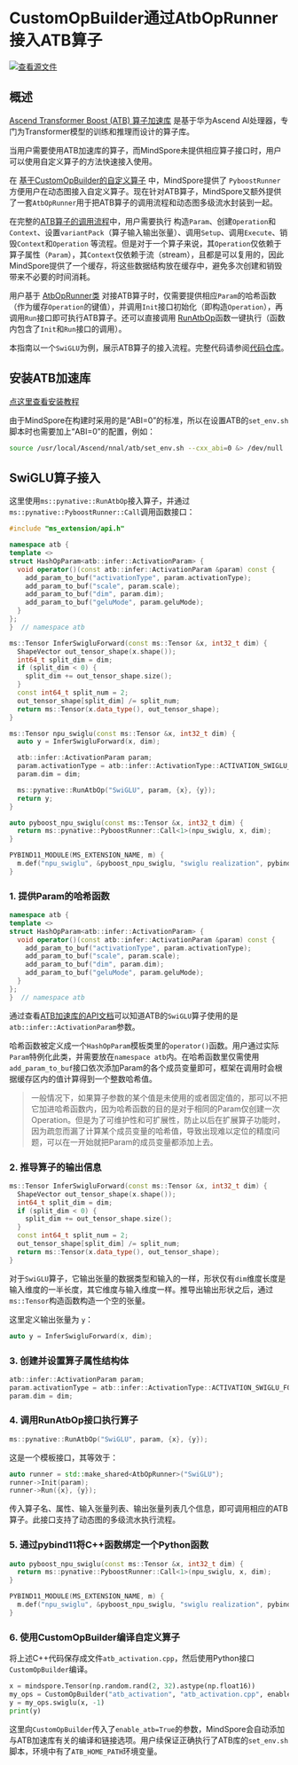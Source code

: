 # CustomOpBuilder通过AtbOpRunner接入ATB算子

[![查看源文件](https://mindspore-website.obs.cn-north-4.myhuaweicloud.com/website-images/master/resource/_static/logo_source.svg)](https://gitee.com/mindspore/docs/blob/master/tutorials/source_zh_cn/custom_program/operation/op_customopbuilder_atb.md)

## 概述

[Ascend Transformer Boost (ATB) 算子加速库](https://www.hiascend.com/document/detail/zh/canncommercial/81RC1/developmentguide/acce/ascendtb/ascendtb_0001.html) 是基于华为Ascend AI处理器，专门为Transformer模型的训练和推理而设计的算子库。

当用户需要使用ATB加速库的算子，而MindSpore未提供相应算子接口时，用户可以使用自定义算子的方法快速接入使用。

在 [基于CustomOpBuilder的自定义算子](https://www.mindspore.cn/tutorials/zh-CN/master/custom_program/operation/op_customopbuilder.html) 中，MindSpore提供了 `PyboostRunner` 方便用户在动态图接入自定义算子。现在针对ATB算子，MindSpore又额外提供了一套`AtbOpRunner`用于把ATB算子的调用流程和动态图多级流水封装到一起。

在完整的[ATB算子的调用流程](https://www.hiascend.com/document/detail/zh/canncommercial/81RC1/developmentguide/acce/ascendtb/ascendtb_0037.html)中，用户需要执行 构造`Param`、创建`Operation`和`Context`、设置`variantPack`（算子输入输出张量）、调用`Setup`、调用`Execute`、销毁`Context`和`Operation` 等流程。但是对于一个算子来说，其`Operation`仅依赖于算子属性（`Param`），其`Context`仅依赖于流（stream），且都是可以复用的，因此MindSpore提供了一个缓存，将这些数据结构放在缓存中，避免多次创建和销毁带来不必要的时间消耗。

用户基于 [AtbOpRunner类](https://www.mindspore.cn/tutorials/zh-CN/master/custom_program/operation/cpp_api_for_custom_ops.html#class-AtbOpRunner) 对接ATB算子时，仅需要提供相应`Param`的哈希函数（作为缓存`Operation`的键值），并调用`Init`接口初始化（即构造`Operation`），再调用`Run`接口即可执行ATB算子。还可以直接调用 [RunAtbOp](https://www.mindspore.cn/tutorials/zh-CN/master/custom_program/operation/cpp_api_for_custom_ops.html#function-runatbop)函数一键执行（函数内包含了`Init`和`Run`接口的调用）。

本指南以一个`SwiGLU`为例，展示ATB算子的接入流程。完整代码请参阅[代码仓库](https://gitee.com/mindspore/mindspore/blob/master/tests/st/graph_kernel/custom/jit_test_files/atb_swiglu.cpp)。

## 安装ATB加速库

[点这里查看安装教程](https://www.hiascend.com/document/detail/zh/canncommercial/81RC1/developmentguide/acce/ascendtb/ascendtb_0034.html)

由于MindSpore在构建时采用的是“ABI=0”的标准，所以在设置ATB的`set_env.sh`脚本时也需要加上“ABI=0”的配置，例如：

```sh
source /usr/local/Ascend/nnal/atb/set_env.sh --cxx_abi=0 &> /dev/null
```

## SwiGLU算子接入

这里使用`ms::pynative::RunAtbOp`接入算子，并通过`ms::pynative::PyboostRunner::Call`调用函数接口：

```cpp
#include "ms_extension/api.h"

namespace atb {
template <>
struct HashOpParam<atb::infer::ActivationParam> {
  void operator()(const atb::infer::ActivationParam &param) const {
    add_param_to_buf("activationType", param.activationType);
    add_param_to_buf("scale", param.scale);
    add_param_to_buf("dim", param.dim);
    add_param_to_buf("geluMode", param.geluMode);
  }
};
}  // namespace atb

ms::Tensor InferSwigluForward(const ms::Tensor &x, int32_t dim) {
  ShapeVector out_tensor_shape(x.shape());
  int64_t split_dim = dim;
  if (split_dim < 0) {
    split_dim += out_tensor_shape.size();
  }
  const int64_t split_num = 2;
  out_tensor_shape[split_dim] /= split_num;
  return ms::Tensor(x.data_type(), out_tensor_shape);
}

ms::Tensor npu_swiglu(const ms::Tensor &x, int32_t dim) {
  auto y = InferSwigluForward(x, dim);

  atb::infer::ActivationParam param;
  param.activationType = atb::infer::ActivationType::ACTIVATION_SWIGLU_FORWARD;
  param.dim = dim;

  ms::pynative::RunAtbOp("SwiGLU", param, {x}, {y});
  return y;
}

auto pyboost_npu_swiglu(const ms::Tensor &x, int32_t dim) {
  return ms::pynative::PyboostRunner::Call<1>(npu_swiglu, x, dim);
}

PYBIND11_MODULE(MS_EXTENSION_NAME, m) {
  m.def("npu_swiglu", &pyboost_npu_swiglu, "swiglu realization", pybind11::arg("x"), pybind11::arg("dim") = -1);
}
```

### 1. 提供Param的哈希函数

```cpp
namespace atb {
template <>
struct HashOpParam<atb::infer::ActivationParam> {
  void operator()(const atb::infer::ActivationParam &param) const {
    add_param_to_buf("activationType", param.activationType);
    add_param_to_buf("scale", param.scale);
    add_param_to_buf("dim", param.dim);
    add_param_to_buf("geluMode", param.geluMode);
  }
};
}  // namespace atb
```

通过查看[ATB加速库的API文档](https://www.hiascend.com/document/detail/zh/canncommercial/81RC1/apiref/ascendtbapi/ascendtb_01_0005.html)可以知道ATB的`SwiGLU`算子使用的是`atb::infer::ActivationParam`参数。

哈希函数被定义成一个`HashOpParam`模板类里的`operator()`函数。用户通过实际`Param`特例化此类，并需要放在`namespace atb`内。在哈希函数里仅需使用`add_param_to_buf`接口依次添加Param的各个成员变量即可，框架在调用时会根据缓存区内的值计算得到一个整数哈希值。

> 一般情况下，如果算子参数的某个值是未使用的或者固定值的，那可以不把它加进哈希函数内，因为哈希函数的目的是对于相同的Param仅创建一次Operation。但是为了可维护性和可扩展性，防止以后在扩展算子功能时，因为疏忽而漏了计算某个成员变量的哈希值，导致出现难以定位的精度问题，可以在一开始就把Param的成员变量都添加上去。

### 2. 推导算子的输出信息

```cpp
ms::Tensor InferSwigluForward(const ms::Tensor &x, int32_t dim) {
  ShapeVector out_tensor_shape(x.shape());
  int64_t split_dim = dim;
  if (split_dim < 0) {
    split_dim += out_tensor_shape.size();
  }
  const int64_t split_num = 2;
  out_tensor_shape[split_dim] /= split_num;
  return ms::Tensor(x.data_type(), out_tensor_shape);
}
```

对于`SwiGLU`算子，它输出张量的数据类型和输入的一样，形状仅有`dim`维度长度是输入维度的一半长度，其它维度与输入维度一样。推导出输出形状之后，通过`ms::Tensor`构造函数构造一个空的张量。

这里定义输出张量为 `y`：

```cpp
auto y = InferSwigluForward(x, dim);
```

### 3. 创建并设置算子属性结构体

```cpp
atb::infer::ActivationParam param;
param.activationType = atb::infer::ActivationType::ACTIVATION_SWIGLU_FORWARD;
param.dim = dim;
```

### 4. 调用RunAtbOp接口执行算子

```cpp
ms::pynative::RunAtbOp("SwiGLU", param, {x}, {y});
```

这是一个模板接口，其等效于：

```cpp
auto runner = std::make_shared<AtbOpRunner>("SwiGLU");
runner->Init(param);
runner->Run({x}, {y});
```

传入算子名、属性、输入张量列表、输出张量列表几个信息，即可调用相应的ATB算子。此接口支持了动态图的多级流水执行流程。

### 5. 通过pybind11将C++函数绑定一个Python函数

```cpp
auto pyboost_npu_swiglu(const ms::Tensor &x, int32_t dim) {
  return ms::pynative::PyboostRunner::Call<1>(npu_swiglu, x, dim);
}

PYBIND11_MODULE(MS_EXTENSION_NAME, m) {
  m.def("npu_swiglu", &pyboost_npu_swiglu, "swiglu realization", pybind11::arg("x"), pybind11::arg("dim") = -1);
}
```

### 6. 使用CustomOpBuilder编译自定义算子

将上述C++代码保存成文件`atb_activation.cpp`，然后使用Python接口`CustomOpBuilder`编译。

```python
x = mindspore.Tensor(np.random.rand(2, 32).astype(np.float16))
my_ops = CustomOpBuilder("atb_activation", "atb_activation.cpp", enable_atb=True).load()
y = my_ops.swiglu(x, -1)
print(y)
```

这里向`CustomOpBuilder`传入了`enable_atb=True`的参数，MindSpore会自动添加与ATB加速库有关的编译和链接选项。用户续保证正确执行了ATB库的`set_env.sh`脚本，环境中有了`ATB_HOME_PATH`环境变量。
